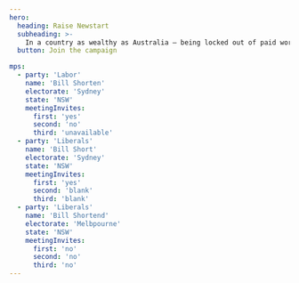 ```yaml
---
hero:
  heading: Raise Newstart
  subheading: >-
    In a country as wealthy as Australia – being locked out of paid work, shouldn’t mean being locked into poverty.
  button: Join the campaign

mps:
  - party: 'Labor'
    name: 'Bill Shorten'
    electorate: 'Sydney'
    state: 'NSW'
    meetingInvites:
      first: 'yes'
      second: 'no'
      third: 'unavailable'
  - party: 'Liberals'
    name: 'Bill Short'
    electorate: 'Sydney'
    state: 'NSW'
    meetingInvites:
      first: 'yes'
      second: 'blank'
      third: 'blank'
  - party: 'Liberals'
    name: 'Bill Shortend'
    electorate: 'Melbpourne'
    state: 'NSW'
    meetingInvites:
      first: 'no'
      second: 'no'
      third: 'no'
---
```

